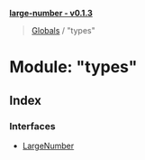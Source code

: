 **[large-number - v0.1.3](../README.md)**

> [Globals](../globals.md) / "types"

# Module: "types"

## Index

### Interfaces

* [LargeNumber](../interfaces/_types_.largenumber.md)
